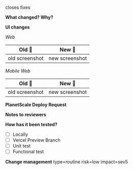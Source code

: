 closes <!-- GITHUB issue (e.g.: #123) -->
fixes <!-- SENTRY issue (e.g.: PROD-SWC-WEB-1JE) -->

**What changed? Why?**

**UI changes**

_Web_

| Old 👴         | New 👶         |
| -------------- | -------------- |
| old screenshot | new screenshot |

_Mobile Web_

| Old 👴         | New 👶         |
| -------------- | -------------- |
| old screenshot | new screenshot |

**PlanetScale Deploy Request**

<!-- See "Updating the PlanetScale schema" section in docs/Contributing.md -->

**Notes to reviewers**

<!-- Here’s where you can give brief guidance on how to review the PR.
(Often it’s helpful to tell reviewers where the “main change” of the PR can be found,
if other diffs in the PR are “ripples” caused by it.)
You can also highlight anything to which you’d like to draw reviewers’ attention. -->

**How has it been tested?**

- [ ] Locally
- [ ] Vercel Preview Branch
- [ ] Unit test
- [ ] Functional test

**Change management**
type=routine <!-- routine nonroutine emergency -->
risk=low <!-- low medium high -->
impact=sev5 <!-- sev5 sev4 sev3 sev2 sev1  -->
